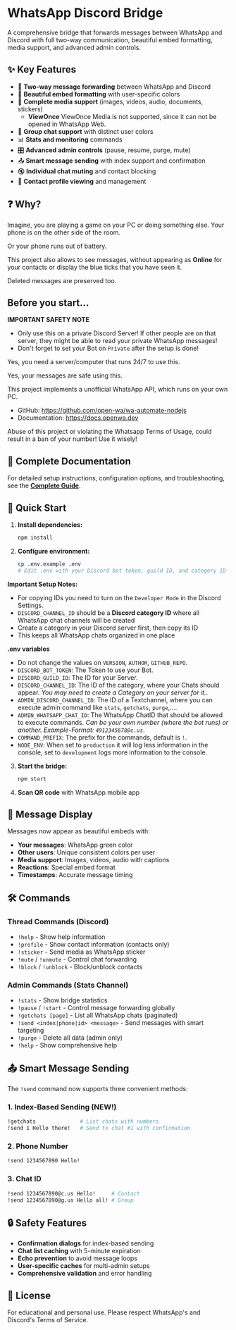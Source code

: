 # WhatsApp Discord Bridge

A comprehensive bridge that forwards messages between WhatsApp and Discord with full two-way communication, beautiful embed formatting, media support, and advanced admin controls.

## ✨ Key Features

- 🔄 **Two-way message forwarding** between WhatsApp and Discord
- 🎨 **Beautiful embed formatting** with user-specific colors
- 📱 **Complete media support** (images, videos, audio, documents, stickers)
   - **ViewOnce** ViewOnce Media is not supported, since it can not be opened in WhatsApp Web.
- 👥 **Group chat support** with distinct user colors
- 📊 **Stats and monitoring** commands
- 🎛️ **Advanced admin controls** (pause, resume, purge, mute)
- 📤 **Smart message sending** with index support and confirmation
- 🔇 **Individual chat muting** and contact blocking
- 👤 **Contact profile viewing** and management

## ❓ Why?

Imagine, you are playing a game on your PC or doing something else. Your phone is on the other side of the room.

Or your phone runs out of battery.

This project also allows to see messages, without appearing as **Online** for your contacts or display the blue ticks that you have seen it.

Deleted messages are preserved too.

## Before you start...

**IMPORTANT SAFETY NOTE**

- Only use this on a private Discord Server! If other people are on that server, they might be able to read your private WhatsApp messages!
- Don't forget to set your Bot on `Private` after the setup is done!

Yes, you need a server/computer that runs 24/7 to use this.

Yes, your messages are safe using this.

This project implements a unofficial WhatsApp API, which runs on your own PC.

- GitHub: https://github.com/open-wa/wa-automate-nodejs
- Documentation: https://docs.openwa.dev

Abuse of this project or violating the Whatsapp Terms of Usage, could result in a ban of your number! Use it wisely!

## 📖 Complete Documentation

For detailed setup instructions, configuration options, and troubleshooting, see the **[Complete Guide](GUIDE.md)**.

## 🚀 Quick Start

1. **Install dependencies:**
   ```bash
   npm install
   ```

2. **Configure environment:**
   ```bash
   cp .env.example .env
   # Edit .env with your Discord bot token, guild ID, and category ID
   ```

**Important Setup Notes:**
- For copying IDs you need to turn on the `Developer Mode` in the Discord Settings.
- `DISCORD_CHANNEL_ID` should be a **Discord category ID** where all WhatsApp chat channels will be created
- Create a category in your Discord server first, then copy its ID
- This keeps all WhatsApp chats organized in one place

**.env variables**

- Do not change the values on `VERSION`, `AUTHOR`, `GITHUB_REPO`.
- `DISCORD_BOT_TOKEN`: The Token to use your Bot.
- `DISCORD_GUILD_ID`: The ID for your Server.
- `DISCORD_CHANNEL_ID`: The ID of the category, where your Chats should appear. *You may need to create a Category on your server for it.*.
- `ADMIN_DISCORD_CHANNEL_ID`: The ID of a Textchannel, where you can execute admin command like `stats`, `getchats`, `purge`,....
- `ADMIN_WHATSAPP_CHAT_ID`: The WhatsApp ChatID that should be allowed to execute commands. *Can be your own number (where the bot runs) or another. Example-Format: `4912345678@c.us`*.
- `COMMAND_PREFIX`: The prefix for the commands, default is `!`.
- `NODE_ENV`: When set to `production` it will log less information in the console, set to `development` logs more information to the console.

3. **Start the bridge:**
   ```bash
   npm start
   ```

4. **Scan QR code** with WhatsApp mobile app

## 🎨 Message Display

Messages now appear as beautiful embeds with:
- **Your messages**: WhatsApp green color
- **Other users**: Unique consistent colors per user
- **Media support**: Images, videos, audio with captions
- **Reactions**: Special embed format
- **Timestamps**: Accurate message timing

## 🛠️ Commands

### Thread Commands (Discord)
- `!help` - Show help information
- `!profile` - Show contact information (contacts only)
- `!sticker` - Send media as WhatsApp sticker
- `!mute` / `!unmute` - Control chat forwarding
- `!block` / `!unblock` - Block/unblock contacts

### Admin Commands (Stats Channel)
- `!stats` - Show bridge statistics
- `!pause` / `!start` - Control message forwarding globally
- `!getchats [page]` - List all WhatsApp chats (paginated)
- `!send <index|phone|id> <message>` - Send messages with smart targeting
- `!purge` - Delete all data (admin only)
- `!help` - Show comprehensive help

## 📤 Smart Message Sending

The `!send` command now supports three convenient methods:

### 1. Index-Based Sending (NEW!)
```bash
!getchats              # List chats with numbers
!send 1 Hello there!   # Send to chat #1 with confirmation
```

### 2. Phone Number
```bash
!send 1234567890 Hello!
```

### 3. Chat ID
```bash
!send 1234567890@c.us Hello!     # Contact
!send 1234567890@g.us Hello all! # Group
```

## 🔒 Safety Features

- **Confirmation dialogs** for index-based sending
- **Chat list caching** with 5-minute expiration
- **Echo prevention** to avoid message loops
- **User-specific caches** for multi-admin setups
- **Comprehensive validation** and error handling

## 📄 License

For educational and personal use. Please respect WhatsApp's and Discord's Terms of Service.
